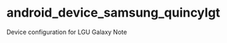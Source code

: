 android_device_samsung_quincylgt
================================

Device configuration for LGU Galaxy Note
